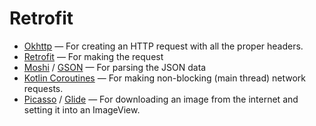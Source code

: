 # Retrofit
*  [Okhttp](http://square.github.io/okhttp/) — For creating an HTTP request with all the proper headers.
*  [Retrofit](https://square.github.io/retrofit/) — For making the request
*  [Moshi](https://github.com/square/moshi) / [GSON](https://github.com/google/gson) — For parsing the JSON data
*  [Kotlin Coroutines](https://kotlinlang.org/docs/reference/coroutines-overview.html) — For making non-blocking (main thread) network requests.
*  [Picasso](http://square.github.io/picasso/) / [Glide](https://bumptech.github.io/glide/) — For downloading an image from the internet and setting it into an ImageView.
